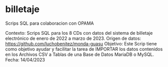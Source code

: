 # billetaje
Scrips SQL para colaboracion con OPAMA

Contexto: Scrips SQL para los 8 CDs con datos del sistema de billetaje electrónico de enero de 2022 a marzo de 2023.
Origen de datos: https://github.com/luchobenitez/monda-guasu
Objetivo: Este Scrip tiene como objetivo ayudar y facilitar la tarea de IMPORTAR los datos contenidos en los Archivos CSV
          a Tablas de una Base de Datos MariaDB o MySQL.
Fecha: 14/04/2023
